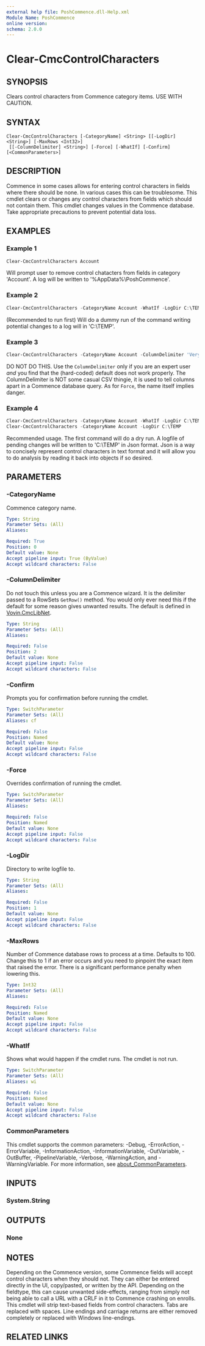 ```yaml
---
external help file: PoshCommence.dll-Help.xml
Module Name: PoshCommence
online version:
schema: 2.0.0
---
```


# Clear-CmcControlCharacters

## SYNOPSIS
Clears control characters from Commence category items. USE WITH CAUTION.

## SYNTAX

```
Clear-CmcControlCharacters [-CategoryName] <String> [[-LogDir] <String>] [-MaxRows <Int32>]
 [[-ColumnDelimiter] <String>] [-Force] [-WhatIf] [-Confirm] [<CommonParameters>]
```

## DESCRIPTION
Commence in some cases allows for entering control characters in fields where there should be none. In various cases this can be troublesome. This cmdlet clears or changes any control characters from fields which should not contain them. This cmdlet changes values in the Commence database. Take appropriate precautions to prevent potential data loss.

## EXAMPLES

### Example 1
```powershell
Clear-CmcControlCharacters Account
```

Will prompt user to remove control chatacters from fields in category 'Account'. A log will be written to '%AppData%\PoshCommence'.

### Example 2
```powershell
Clear-CmcControlCharacters -CategoryName Account -WhatIf -LogDir C:\TEMP
```

(Recommended to run first) Will do a dummy run of the command writing potential changes to a log will in 'C:\TEMP'.

### Example 3
```powershell
Clear-CmcControlCharacters -CategoryName Account -ColumnDelimiter 'VeryBad' -Force
```

DO NOT DO THIS. Use the `ColumnDelimiter` only if you are an expert user *and* you find that the (hard-coded) default does not work properly. The ColumnDelimiter is NOT some casual CSV thingie, it is used to tell columns apart in a Commence database query. As for `Force`, the name itself implies danger.

### Example 4
```powershell
Clear-CmcControlCharacters -CategoryName Account -WhatIf -LogDir C:\TEMP
Clear-CmcControlCharacters -CategoryName Account -LogDir C:\TEMP
```

Recommended usage. The first command will do a dry run. A logfile of pending changes will be written to 'C:\TEMP' in Json format. Json is a way to concisely represent control characters in text format and it will allow you to do analysis by reading it back into objects if so desired.

## PARAMETERS

### -CategoryName
Commence category name.

```yaml
Type: String
Parameter Sets: (All)
Aliases:

Required: True
Position: 0
Default value: None
Accept pipeline input: True (ByValue)
Accept wildcard characters: False
```

### -ColumnDelimiter
Do not touch this unless you are a Commence wizard. It is the delimiter passed to a RowSets `GetRow()` method. You would only ever need this if the default for some reason gives unwanted results. The default is defined in [Vovin.CmcLibNet](https://github.com/arnovb-github/CmcLibNet).

```yaml
Type: String
Parameter Sets: (All)
Aliases:

Required: False
Position: 2
Default value: None
Accept pipeline input: False
Accept wildcard characters: False
```

### -Confirm
Prompts you for confirmation before running the cmdlet.

```yaml
Type: SwitchParameter
Parameter Sets: (All)
Aliases: cf

Required: False
Position: Named
Default value: None
Accept pipeline input: False
Accept wildcard characters: False
```

### -Force
Overrides confirmation of running the cmdlet.

```yaml
Type: SwitchParameter
Parameter Sets: (All)
Aliases:

Required: False
Position: Named
Default value: None
Accept pipeline input: False
Accept wildcard characters: False
```

### -LogDir
Directory to write logfile to.

```yaml
Type: String
Parameter Sets: (All)
Aliases:

Required: False
Position: 1
Default value: None
Accept pipeline input: False
Accept wildcard characters: False
```

### -MaxRows
Number of Commence database rows to process at a time. Defaults to 100. Change this to 1 if an error occurs and you need to pinpoint the exact item that raised the error. There is a significant performance penalty when lowering this.

```yaml
Type: Int32
Parameter Sets: (All)
Aliases:

Required: False
Position: Named
Default value: None
Accept pipeline input: False
Accept wildcard characters: False
```

### -WhatIf
Shows what would happen if the cmdlet runs.
The cmdlet is not run.

```yaml
Type: SwitchParameter
Parameter Sets: (All)
Aliases: wi

Required: False
Position: Named
Default value: None
Accept pipeline input: False
Accept wildcard characters: False
```

### CommonParameters
This cmdlet supports the common parameters: -Debug, -ErrorAction, -ErrorVariable, -InformationAction, -InformationVariable, -OutVariable, -OutBuffer, -PipelineVariable, -Verbose, -WarningAction, and -WarningVariable. For more information, see [about_CommonParameters](http://go.microsoft.com/fwlink/?LinkID=113216).

## INPUTS

### System.String

## OUTPUTS

### None
## NOTES
Depending on the Commence version, some Commence fields will accept control characters when they should not. They can either be entered directly in the UI, copy/pasted, or written by the API. Depending on the fieldtype, this can cause unwanted side-effects, ranging from simply not being able to call a URL with a CRLF in it to Commence crashing on enrolls. This cmdlet will strip text-based fields from control characters. Tabs are replaced with spaces. Line endings and carriage returns are either removed completely or replaced with Windows line-endings.
## RELATED LINKS
